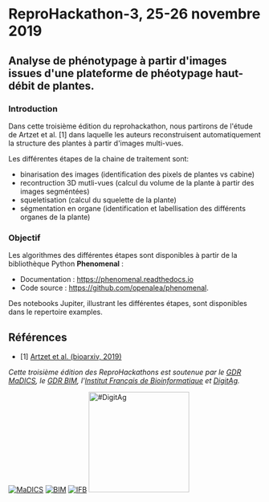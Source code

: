 # ReproHackathon-3, 25-26 novembre 2019

## Analyse de phénotypage à partir d'images issues d'une plateforme de phéotypage haut-débit de plantes.

### Introduction

Dans cette troisième édition du reprohackathon, nous partirons de l'étude de Artzet et al. [1] dans laquelle les auteurs reconstruisent automatiquement la structure des plantes à partir d'images multi-vues.

Les différentes étapes de la chaine de traitement sont:

- binarisation des images (identification des pixels de plantes vs cabine)
- recontruction 3D mutli-vues (calcul du volume de la plante à partir des images segméntées)
- squeletisation (calcul du squelette de la plante)
- ségmentation en organe (identification et labellisation des différents organes de la plante)


### Objectif

Les algorithmes des différentes étapes sont disponibles à partir de la bibliothèque Python **Phenomenal** :

  - Documentation : https://phenomenal.readthedocs.io
  - Code source : https://github.com/openalea/phenomenal.


Des notebooks Jupiter, illustrant les différentes étapes, sont disponibles dans le repertoire examples.


## Références
* [1] [Artzet et al. (bioarxiv, 2019)](https://doi.org/10.1101/805739)

*Cette troisième édition des ReproHackathons est soutenue par le [GDR MaDICS](https://www.madics.fr), le [GDR BIM](http://www.gdr-bim.cnrs.fr), l'[Institut Français de Bioinformatique](http://www.france-bioinformatique.fr) et [DigitAg](https://www.hdigitag.fr/fr/).*

[![MaDICS](https://ifb-elixirfr.github.io/ReproHackathon/logo-madics.png)](http://www.madics.fr/) [![BIM](https://ifb-elixirfr.github.io/ReproHackathon/logo-gdrbim-web.jpg)](http://www.gdr-bim.cnrs.fr/) [![IFB](https://ifb-elixirfr.github.io/ReproHackathon/logo-ifb.png)](https://www.france-bioinformatique.fr/fr) [<img src="https://ifb-elixirfr.github.io/ReproHackathon/logoDigitAg-reserve.png" alt="#DigitAg" width="200"/>](https://www.hdigitag.fr/fr/)
